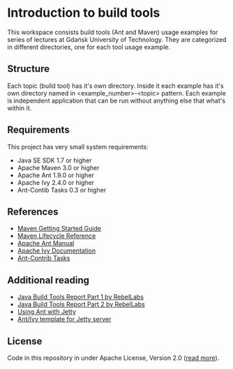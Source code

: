# Introduction to build tools #

This workspace consists build tools (Ant and Maven) usage examples for series of lectures at Gdańsk University of Technology. They are categorized in different directories, one for each tool usage example.

## Structure ##

Each topic (build tool) has it's own directory. Inside it each example has it's own directory named in &lt;example_number&gt;-&lt;topic&gt; pattern. Each example is independent application that can be run without anything else that what's within it.

## Requirements ##

This project has very small system requirements:

* Java SE SDK 1.7 or higher
* Apache Maven 3.0 or higher
* Apache Ant 1.9.0 or higher
* Apache Ivy 2.4.0 or higher
* Ant-Contib Tasks 0.3 or higher

## References ##

* [Maven Getting Started Guide](http://maven.apache.org/guides/getting-started/index.html)
* [Maven Lifecycle Reference](http://maven.apache.org/guides/introduction/introduction-to-the-lifecycle.html#Lifecycle_Reference)
* [Apache Ant Manual](http://ant.apache.org/manual/index.html)
* [Apache Ivy Documentation](http://ant.apache.org/ivy/history/latest-milestone/index.html)
* [Ant-Contrib Tasks](http://ant-contrib.sourceforge.net)

## Additional reading ##

* [Java Build Tools Report Part 1 by RebelLabs](http://pages.zeroturnaround.com/RebelLabs-AllReportLanders_JavaBuildTools.html)
* [Java Build Tools Report Part 2 by RebelLabs](http://pages.zeroturnaround.com/RebelLabs-AllReportLanders_JavaBuildToolsPart2.html)
* [Using Ant with Jetty](http://www.eclipse.org/jetty/documentation/9.1.5.v20140505/ant-and-jetty.html)
* [Ant/Ivy template for Jetty server](https://gist.github.com/danlangford/1377755)

## License

Code in this repository in under Apache License, Version 2.0 ([read more](https://github.com/Smoczysko/introduction-to-build-tools/blob/master/LICENSE)).
